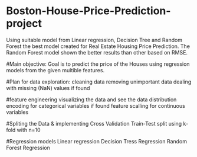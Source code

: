 # Boston-House-Price-Prediction-project
Using suitable model from Linear regression, Decision Tree and Random Forest the best model created for Real Estate Housing Price Prediction. The Random Forest model shown the better results than other based on RMSE.

#Main objective:
Goal is to predict the price of the Houses using regression models from the given multible features.

#Plan for data exploration:
cleaning data removing unimportant data dealing with missing (NaN) values if found

#feature engineering
visualizing the data and see the data distribution encoding for categorical variables if found feature scalling for continuous variables

#Spliting the Data & implementing Cross Validation
Train-Test split using k-fold with n=10

#Regression models
Linear regression Decision Tress Regression Random Forest Regression
